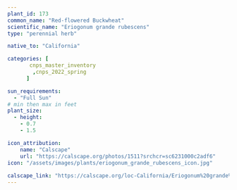 ```yaml
---
plant_id: 173 
common_name: "Red-flowered Buckwheat"
scientific_name: "Eriogonum grande rubescens"
type: "perennial herb"

native_to: "California"

categories: [
       cnps_master_inventory
        ,cnps_2022_spring
      ]

sun_requirements:
  - "Full Sun"
# min then max in feet
plant_size:
  - height: 
    - 0.7 
    - 1.5

icon_attribution: 
    name: "Calscape"
    url: "https://calscape.org/photos/1511?srchcr=sc6231000c2adf6"
icon: "/assets/images/plants/eriogonum_grande_rubescens_icon.jpg"
 
calscape_link: "https://calscape.org/loc-California/Eriogonum%20grande%20rubescens(%20)"
---
```

